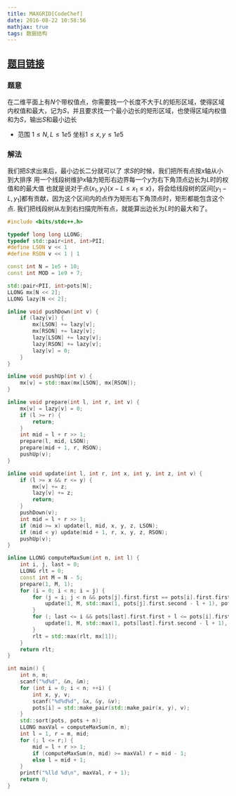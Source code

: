 ```yaml
---
title: MAXGRID[CodeChef]
date: 2016-08-22 10:58:56
mathjax: true
tags: 数据结构
---
```




## [题目链接](https://www.codechef.com/AUG16/problems/MAXGRID)

### 题意
在二维平面上有$N$个带权值点，你需要找一个长度不大于$L$的矩形区域，使得区域内权值和最大，记为$S$，并且要求找一个最小边长的矩形区域，也使得区域内权值和为$S$，输出$S$和最小边长
- 范围
$1\le N,L\le1e5$
坐标$1\le x,y\le 1e5$

<!-- more -->

### 解法
我们把$S$求出来后，最小边长二分就可以了
求$S$的时候，我们把所有点按$x$轴从小到大排序
用一个线段树维护$x$轴为矩形右边界每一个$y$为右下角顶点边长为$L$时的权值和的最大值
也就是说对于点$(x_1,y_1)\lbrace x-L\le x_1\le x\rbrace$，将会给线段树的区间$[y_1-L,y_1]$都有贡献，因为这个区间内的点作为矩形右下角顶点时，矩形都能包含这个点.
我们把线段树从左到右扫描完所有点，就能算出边长为$L$时的最大和了。

```cpp
#include <bits/stdc++.h>

typedef long long LLONG;
typedef std::pair<int, int>PII;
#define LSON v << 1
#define RSON v << 1 | 1

const int N = 1e5 + 10;
const int MOD = 1e9 + 7;

std::pair<PII, int>pots[N];
LLONG mx[N << 2];
LLONG lazy[N << 2];

inline void pushDown(int v) {
    if (lazy[v]) {
        mx[LSON] += lazy[v];
        mx[RSON] += lazy[v];
        lazy[LSON] += lazy[v];
        lazy[RSON] += lazy[v];
        lazy[v] = 0;
    }
}

inline void pushUp(int v) {
    mx[v] = std::max(mx[LSON], mx[RSON]);
}

inline void prepare(int l, int r, int v) {
    mx[v] = lazy[v] = 0;
    if (l >= r) {
        return;
    }
    int mid = l + r >> 1;
    prepare(l, mid, LSON);
    prepare(mid + 1, r, RSON);
    pushUp(v);
}

inline void update(int l, int r, int x, int y, int z, int v) {
    if (l >= x && r <= y) {
        mx[v] += z;
        lazy[v] += z;
        return;
    }
    pushDown(v);
    int mid = l + r >> 1;
    if (mid >= x) update(l, mid, x, y, z, LSON);
    if (mid < y) update(mid + 1, r, x, y, z, RSON);
    pushUp(v);
}

inline LLONG computeMaxSum(int n, int l) {
    int i, j, last = 0;
    LLONG rlt = 0;
    const int M = N - 5;
    prepare(1, M, 1);
    for (i = 0; i < n; i = j) {
        for (j = i; j < n && pots[j].first.first == pots[i].first.first; ++j) {
            update(1, M, std::max(1, pots[j].first.second - l + 1), pots[j].first.second, pots[j].second, 1);
        }
        for (; last <= i && pots[last].first.first + l <= pots[i].first.first; ++last) {
            update(1, M, std::max(1, pots[last].first.second - l + 1), pots[last].first.second, -pots[last].second, 1);
        }
        rlt = std::max(rlt, mx[1]);
    }
    return rlt;
}

int main() {
    int n, m;
    scanf("%d%d", &n, &m);
    for (int i = 0; i < n; ++i) {
        int x, y, v;
        scanf("%d%d%d", &x, &y, &v);
        pots[i] = std::make_pair(std::make_pair(x, y), v);
    }
    std::sort(pots, pots + n);
    LLONG maxVal = computeMaxSum(n, m);
    int l = 1, r = m, mid;
    for (; l <= r;) {
        mid = l + r >> 1;
        if (computeMaxSum(n, mid) >= maxVal) r = mid - 1;
        else l = mid + 1;
    }
    printf("%lld %d\n", maxVal, r + 1);
    return 0;
}

```